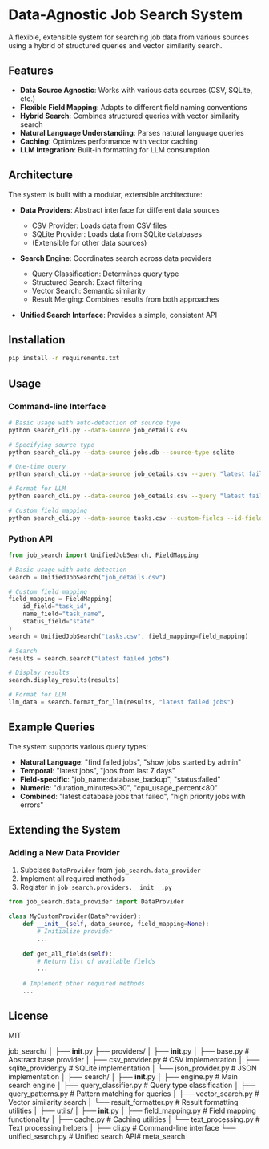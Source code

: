 # Data-Agnostic Job Search System

A flexible, extensible system for searching job data from various sources using a hybrid of structured queries and vector similarity search.

## Features

- **Data Source Agnostic**: Works with various data sources (CSV, SQLite, etc.)
- **Flexible Field Mapping**: Adapts to different field naming conventions
- **Hybrid Search**: Combines structured queries with vector similarity search
- **Natural Language Understanding**: Parses natural language queries
- **Caching**: Optimizes performance with vector caching
- **LLM Integration**: Built-in formatting for LLM consumption

## Architecture

The system is built with a modular, extensible architecture:

- **Data Providers**: Abstract interface for different data sources
  - CSV Provider: Loads data from CSV files
  - SQLite Provider: Loads data from SQLite databases
  - (Extensible for other data sources)

- **Search Engine**: Coordinates search across data providers
  - Query Classification: Determines query type
  - Structured Search: Exact filtering
  - Vector Search: Semantic similarity
  - Result Merging: Combines results from both approaches

- **Unified Search Interface**: Provides a simple, consistent API

## Installation

```bash
pip install -r requirements.txt
```

## Usage

### Command-line Interface

```bash
# Basic usage with auto-detection of source type
python search_cli.py --data-source job_details.csv

# Specifying source type
python search_cli.py --data-source jobs.db --source-type sqlite

# One-time query
python search_cli.py --data-source job_details.csv --query "latest failed jobs"

# Format for LLM
python search_cli.py --data-source job_details.csv --query "latest failed jobs" --llm

# Custom field mapping
python search_cli.py --data-source tasks.csv --custom-fields --id-field task_id --name-field task_name --status-field state
```

### Python API

```python
from job_search import UnifiedJobSearch, FieldMapping

# Basic usage with auto-detection
search = UnifiedJobSearch("job_details.csv")

# Custom field mapping
field_mapping = FieldMapping(
    id_field="task_id",
    name_field="task_name",
    status_field="state"
)
search = UnifiedJobSearch("tasks.csv", field_mapping=field_mapping)

# Search
results = search.search("latest failed jobs")

# Display results
search.display_results(results)

# Format for LLM
llm_data = search.format_for_llm(results, "latest failed jobs")
```

## Example Queries

The system supports various query types:

- **Natural Language**: "find failed jobs", "show jobs started by admin"
- **Temporal**: "latest jobs", "jobs from last 7 days"
- **Field-specific**: "job_name:database_backup", "status:failed" 
- **Numeric**: "duration_minutes>30", "cpu_usage_percent<80"
- **Combined**: "latest database jobs that failed", "high priority jobs with errors"

## Extending the System

### Adding a New Data Provider

1. Subclass `DataProvider` from `job_search.data_provider`
2. Implement all required methods
3. Register in `job_search.providers.__init__.py`

```python
from job_search.data_provider import DataProvider

class MyCustomProvider(DataProvider):
    def __init__(self, data_source, field_mapping=None):
        # Initialize provider
        ...
    
    def get_all_fields(self):
        # Return list of available fields
        ...
    
    # Implement other required methods
    ...
```

## License

MIT

job_search/
│
├── __init__.py
├── providers/
│   ├── __init__.py
│   ├── base.py              # Abstract base provider
│   ├── csv_provider.py      # CSV implementation
│   ├── sqlite_provider.py   # SQLite implementation
│   └── json_provider.py     # JSON implementation
│
├── search/
│   ├── __init__.py
│   ├── engine.py            # Main search engine
│   ├── query_classifier.py  # Query type classification
│   ├── query_patterns.py    # Pattern matching for queries
│   ├── vector_search.py     # Vector similarity search
│   └── result_formatter.py  # Result formatting utilities
│
├── utils/
│   ├── __init__.py
│   ├── field_mapping.py     # Field mapping functionality
│   ├── cache.py             # Caching utilities
│   └── text_processing.py   # Text processing helpers
│
├── cli.py                   # Command-line interface
└── unified_search.py        # Unified search API# meta_search
